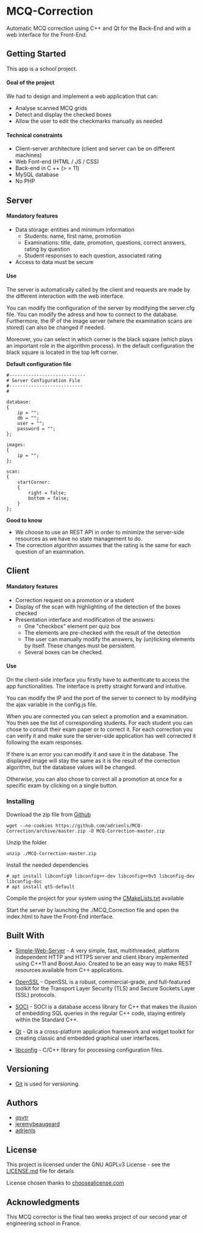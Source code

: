 # MCQ-Correction
Automatic MCQ correction using C++ and Qt for the Back-End and with a web interface for the Front-End.

## Getting Started
This app is a school project.

#### Goal of the project
We had to design and implement a web application that can:
* Analyse scanned MCQ grids
* Detect and display the checked boxes
* Allow the user to edit the checkmarks manually as needed

#### Technical constraints
* Client-server architecture (client and server can be on different machines)
* Web Font-end (HTML / JS / CSS)
* Back-end in C ++ (> = 11)
* MySQL database
* No PHP

## Server

#### Mandatory features
* Data storage: entities and minimum information
  * Students: name, first name, promotion
  * Examinations: title, date, promotion, questions, correct answers, rating by question
  * Student responses to each question, associated rating
* Access to data must be secure

#### Use
The server is automatically called by the client and requests are made by the different interaction with the web interface.

You can modify the configuration of the server by modifying the server.cfg file.
You can modify the adress and how to connect to the database.
Furthermore, the IP of the image server (where the examination scans are stored) can also be changed if needed.

Moreover, you can select in which corner is the black square (which plays an important role in the algorithm process).
In the default configuration the black square is located in the top left corner.

**Default configuration file**
```
#----------------------------
# Server Configuration File
#---------------------------
#

database:
{
    ip = "";
    db = "";
    user = "";
    password = "";
};

images:
{
    ip = "";
};

scan:
{
    startCorner:
    {
        right = false;
        bottom = false;
    }
};
```

**Good to know**
* We choose to use an REST API in order to minimize the server-side resources as we have no state management to do.
* The correction algorithm assumes that the rating is the same for each question of an examination.

## Client

#### Mandatory features
* Correction request on a promotion or a student
* Display of the scan with highlighting of the detection of the boxes checked
* Presentation interface and modification of the answers:
  * One "checkbox" element per quiz box
  * The elements are pre-checked with the result of the detection
  * The user can manually modify the answers, by (un)ticking elements by itself. These changes must be persistent.
  * Several boxes can be checked.

#### Use
On the client-side interface you firstly have to authenticate to access the app functionalities.
The interface is pretty straight forward and intuitive.

You can modify the IP and the port of the server to connect to by modifying the ajax variable in the config.js file.

When you are connected you can select a promotion and a examination.
You then see the list of corresponding students.
For each student you can chose to consult their exam paper or to correct it.
For each correction you can verify it and make sure the server-side application has well corrected it following the exam responses.

If there is an error you can modify it and save it in the database.
The displayed image will stay the same as it is the result of the correction algorithm, but the database values will be changed.

Otherwise, you can also chose to correct all a promotion at once for a specific exam by clicking on a single button.

### Installing
Download the zip file from [Github](https://github.com/adrienls/MCQ-Correction)
```
wget --no-cookies https://github.com/adrienls/MCQ-Correction/archive/master.zip -O MCQ-Correction-master.zip
```

Unzip the folder
```
unzip ./MCQ-Correction-master.zip
```
Install the needed dependencies
```
# apt install libconfig9 libconfig++-dev libconfig++9v5 libconfig-dev libconfig-doc
# apt install qt5-default
```


Compile the project for your system using the [CMakeLists.txt](CMakeLists.txt) available

Start the server by launching the ./MCQ_Correction file and open the index.html to have the Front-End interface.

## Built With
* [Simple-Web-Server](https://gitlab.com/eidheim/Simple-Web-Server) - A very simple, fast, multithreaded, platform independent HTTP and HTTPS server and client library implemented using C++11 and Boost.Asio. Created to be an easy way to make REST resources available from C++ applications.

* [OpenSSL](https://www.openssl.org/) - OpenSSL is a robust, commercial-grade, and full-featured toolkit for the Transport Layer Security (TLS) and Secure Sockets Layer (SSL) protocols.

* [SOCI](https://github.com/SOCI/soci) - SOCI is a database access library for C++ that makes the illusion of embedding SQL queries in the regular C++ code, staying entirely within the Standard C++.

* [Qt](https://www.qt.io/) - Qt is a cross-platform application framework and widget toolkit for creating classic and embedded graphical user interfaces.

* [libconfig](https://hyperrealm.github.io/libconfig/) - C/C++ library for processing configuration files.

## Versioning
* [Git](https://git-scm.com/) is used for versioning.

## Authors
* [qsvtr](https://github.com/qsvtr)
* [jeremybeaugeard](https://github.com/jeremybeaugeard)
* [adrienls](https://github.com/adrienls)

## License
This project is licensed under the GNU AGPLv3 License - see the [LICENSE.md](LICENSE.md) file for details

License chosen thanks to [choosealicense.com](https://choosealicense.com/)

## Acknowledgments
This MCQ corrector is the final two weeks project of our second year of engineering school in France.